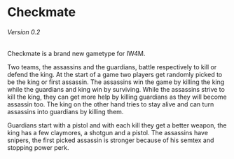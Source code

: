 Checkmate
=========
###### Version 0.2

Checkmate is a brand new gametype for IW4M.

Two teams, the assassins and the guardians, battle respectively to kill or defend the king.
At the start of a game two players get randomly picked to be the king or first assassin.
The assassins win the game by killing the king while the guardians and king win by surviving.
While the assassins strive to kill the king, they can get more help by killing guardians as they will become assassin too.
The king on the other hand tries to stay alive and can turn assassins into guardians by killing them.

Guardians start with a pistol and with each kill they get a better weapon, the king has a few claymores, a shotgun and a pistol.
The assassins have snipers, the first picked assassin is stronger because of his semtex and stopping power perk.